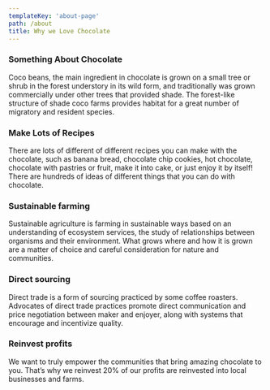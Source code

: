 ```yaml
---
templateKey: 'about-page'
path: /about
title: Why we Love Chocolate
---
```

### Something About Chocolate
Coco beans, the main ingredient in chocolate is grown on  a small tree or shrub in the forest understory in its wild form, and traditionally was grown commercially under other trees that provided shade. The forest-like structure of shade coco farms provides habitat for a great number of migratory and resident species.

### Make Lots of Recipes
There are lots of different of different recipes you can make with the chocolate, such as banana bread, chocolate chip cookies, hot chocolate, chocolate with pastries or fruit, make it into cake, or just enjoy it by itself! There are hundreds of ideas of different things that you can do with chocolate.

### Sustainable farming
Sustainable agriculture is farming in sustainable ways based on an understanding of ecosystem services, the study of relationships between organisms and their environment. What grows where and how it is grown are a matter of choice and careful consideration for nature and communities.

### Direct sourcing
Direct trade is a form of sourcing practiced by some coffee roasters. Advocates of direct trade practices promote direct communication and price negotiation between maker and enjoyer, along with systems that encourage and incentivize quality.

### Reinvest profits
We want to truly empower the communities that bring amazing chocolate to you. That’s why we reinvest 20% of our profits are reinvested into local businesses and farms.
